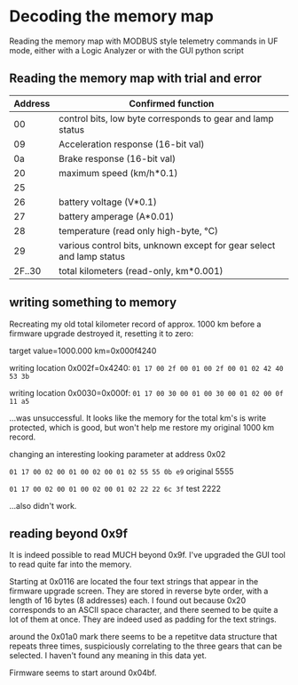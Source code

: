 # Decoding the memory map

Reading the memory map with MODBUS style telemetry commands in UF mode, either with a Logic Analyzer or with the GUI python script

## Reading the memory map with trial and error

Address | Confirmed function
--- | ---
00 | control bits, low byte corresponds to gear and lamp status
09 | Acceleration response (16-bit val)
0a | Brake response (16-bit val)
20 | maximum speed (km/h*0.1)
25 | 
26 | battery voltage (V*0.1)
27 | battery amperage (A*0.01)
28 | temperature (read only high-byte, °C)
29 | various control bits, unknown except for gear select and lamp status
2F..30 | total kilometers (read-only, km*0.001)

## writing something to memory

Recreating my old total kilometer record of approx. 1000 km before a firmware upgrade destroyed it, resetting it to zero:

target value=1000.000 km=0x000f4240

writing location 0x002f=0x4240: `01 17 00 2f 00 01 00 2f 00 01 02 42 40 53 3b`

writing location 0x0030=0x000f: `01 17 00 30 00 01 00 30 00 01 02 00 0f 11 a5`

...was unsuccessful. It looks like the memory for the total km's is write protected, which is good, but won't help me restore my original 1000 km record.

changing an interesting looking parameter at address 0x02

`01 17 00 02 00 01 00 02 00 01 02 55 55 0b e9` original 5555

`01 17 00 02 00 01 00 02 00 01 02 22 22 6c 3f` test 2222

...also didn't work.

## reading beyond 0x9f

It is indeed possible to read MUCH beyond 0x9f. I've upgraded the GUI tool to read quite far into the memory.

Starting at 0x0116 are located the four text strings that appear in the firmware upgrade screen. They are stored in reverse byte order, with a length of 16 bytes (8 addresses) each. I found out because 0x20 corresponds to an ASCII space character, and there seemed to be quite a lot of them at once. They are indeed used as padding for the text strings.

around the 0x01a0 mark there seems to be a repetitve data structure that repeats three times, suspiciously correlating to the three gears that can be selected. I haven't found any meaning in this data yet.

Firmware seems to start around 0x04bf.